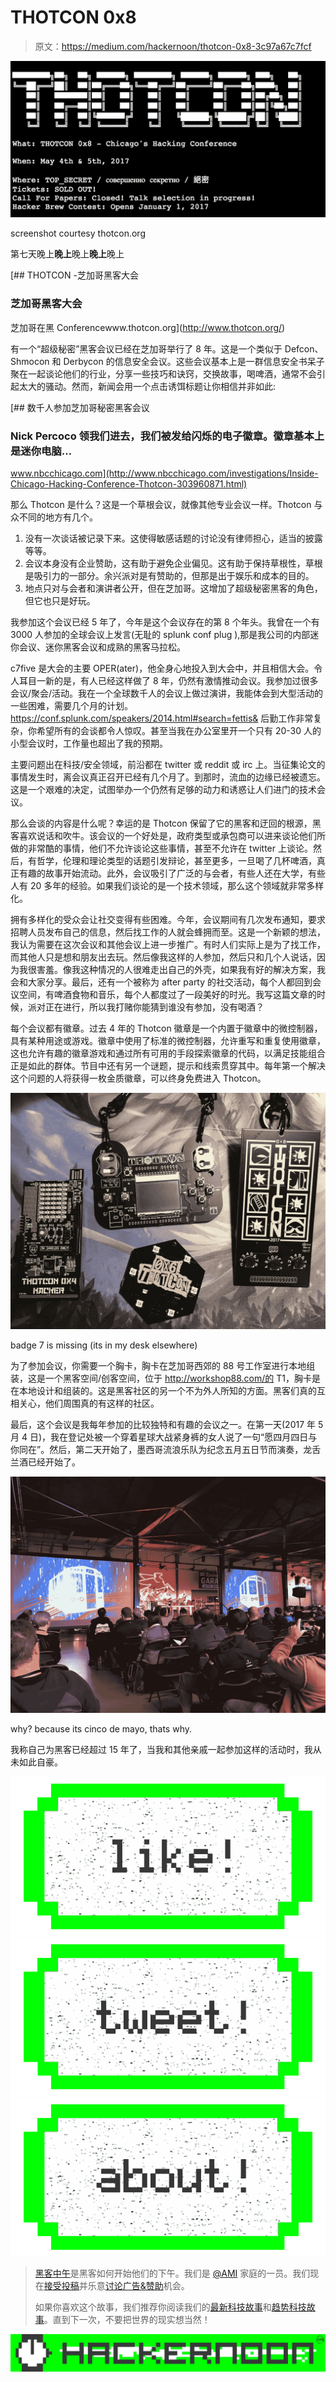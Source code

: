# THOTCON 0x8

> 原文：<https://medium.com/hackernoon/thotcon-0x8-3c97a67c7fcf>

![](img/97c58be297426c905f68c1aa01f0d847.png)

screenshot courtesy thotcon.org

第七天晚上**晚上**晚上**晚上**晚上

 [## THOTCON -芝加哥黑客大会

### 芝加哥黑客大会

芝加哥在黑 Conferencewww.thotcon.org](http://www.thotcon.org/) 

有一个“超级秘密”黑客会议已经在芝加哥举行了 8 年。这是一个类似于 Defcon、Shmocon 和 Derbycon 的信息安全会议。这些会议基本上是一群信息安全书呆子聚在一起谈论他们的行业，分享一些技巧和诀窍，交换故事，喝啤酒，通常不会引起太大的骚动。然而，新闻会用一个点击诱饵标题让你相信并非如此:

[](http://www.nbcchicago.com/investigations/Inside-Chicago-Hacking-Conference-Thotcon-303960871.html) [## 数千人参加芝加哥秘密黑客会议

### Nick Percoco 领我们进去，我们被发给闪烁的电子徽章。徽章基本上是迷你电脑…

www.nbcchicago.com](http://www.nbcchicago.com/investigations/Inside-Chicago-Hacking-Conference-Thotcon-303960871.html) 

那么 Thotcon 是什么？这是一个草根会议，就像其他专业会议一样。Thotcon 与众不同的地方有几个。

1.  没有一次谈话被记录下来。这使得敏感话题的讨论没有律师担心，适当的披露等等。
2.  会议本身没有企业赞助，这有助于避免企业偏见。这有助于保持草根性，草根是吸引力的一部分。余兴派对是有赞助的，但那是出于娱乐和成本的目的。
3.  地点只对与会者和演讲者公开，但在芝加哥。这增加了超级秘密黑客的角色，但它也只是好玩。

我参加这个会议已经 5 年了，今年是这个会议存在的第 8 个年头。我曾在一个有 3000 人参加的全球会议上发言(无耻的 splunk conf plug ),那是我公司的内部迷你会议、迷你黑客会议和成熟的黑客马拉松。

c7five 是大会的主要 OPER(ater)，他全身心地投入到大会中，并且相信大会。令人耳目一新的是，有人已经这样做了 8 年，仍然有激情推动会议。我参加过很多会议/聚会/活动。我在一个全球数千人的会议上做过演讲，我能体会到大型活动的一些困难，需要几个月的计划。https://conf.splunk.com/speakers/2014.html#search=fettis&
后勤工作非常复杂，你希望所有的会谈都令人惊叹。甚至当我在办公室里开一个只有 20-30 人的小型会议时，工作量也超出了我的预期。

主要问题出在科技/安全领域，前沿都在 twitter 或 reddit 或 irc 上。当征集论文的事情发生时，离会议真正召开已经有几个月了。到那时，流血的边缘已经被遗忘。这是一个艰难的决定，试图举办一个仍然有足够的动力和诱惑让人们进门的技术会议。

那么会谈的内容是什么呢？幸运的是 Thotcon 保留了它的黑客和迂回的根源，黑客喜欢说话和吹牛。该会议的一个好处是，政府类型或承包商可以进来谈论他们所做的非常酷的事情，他们不允许谈论这些事情，甚至不允许在 twitter 上谈论。然后，有哲学，伦理和理论类型的话题引发辩论，甚至更多，一旦喝了几杯啤酒，真正有趣的故事开始流动。此外，会议吸引了广泛的与会者，有些人还在大学，有些人有 20 多年的经验。如果我们谈论的是一个技术领域，那么这个领域就非常多样化。

拥有多样化的受众会让社交变得有些困难。今年，会议期间有几次发布通知，要求招聘人员发布自己的信息，然后找工作的人就会蜂拥而至。这是一个新颖的想法，我认为需要在这次会议和其他会议上进一步推广。有时人们实际上是为了找工作，而其他人只是想和朋友出去玩。然后像我这样的人参加，然后只和几个人说话，因为我很害羞。像我这种情况的人很难走出自己的外壳，如果我有好的解决方案，我会和大家分享。最后，还有一个被称为 after party 的社交活动，每个人都回到会议空间，有啤酒食物和音乐，每个人都度过了一段美好的时光。我写这篇文章的时候，派对正在进行，所以我打赌你能猜到谁没有参加，没有喝酒？

每个会议都有徽章。过去 4 年的 Thotcon 徽章是一个内置于徽章中的微控制器，具有某种用途或游戏。徽章中使用了标准的微控制器，允许重写和重复使用徽章，这也允许有趣的徽章游戏和通过所有可用的手段探索徽章的代码，以满足技能组合正是如此的群体。节目中还有另一个谜题，提示和线索贯穿其中。每年第一个解决这个问题的人将获得一枚金质徽章，可以终身免费进入 Thotcon。

![](img/9ea95ec6453f8316bbe3a38372c85c75.png)

badge 7 is missing (its in my desk elsewhere)

为了参加会议，你需要一个胸卡，胸卡在芝加哥西郊的 88 号工作室进行本地组装，这是一个黑客空间/创客空间，位于 http://workshop88.com/的 T1，胸卡是在本地设计和组装的。这是黑客社区的另一个不为外人所知的方面。黑客们真的互相关心，他们周围真的有这样的社区。

最后，这个会议是我每年参加的比较独特和有趣的会议之一。在第一天(2017 年 5 月 4 日)，我在登记处被一个穿着星球大战紧身裤的女人说了一句“愿四月四日与你同在”。然后，第二天开始了，墨西哥流浪乐队为纪念五月五日节而演奏，龙舌兰酒已经开始了。

![](img/7213e8b2a8ebc2f411e10b30bab48bae.png)

why? because its cinco de mayo, thats why.

我称自己为黑客已经超过 15 年了，当我和其他亲戚一起参加这样的活动时，我从未如此自豪。

[![](img/50ef4044ecd4e250b5d50f368b775d38.png)](http://bit.ly/HackernoonFB)[![](img/979d9a46439d5aebbdcdca574e21dc81.png)](https://goo.gl/k7XYbx)[![](img/2930ba6bd2c12218fdbbf7e02c8746ff.png)](https://goo.gl/4ofytp)

> [黑客中午](http://bit.ly/Hackernoon)是黑客如何开始他们的下午。我们是 [@AMI](http://bit.ly/atAMIatAMI) 家庭的一员。我们现在[接受投稿](http://bit.ly/hackernoonsubmission)并乐意[讨论广告&赞助](mailto:partners@amipublications.com)机会。
> 
> 如果你喜欢这个故事，我们推荐你阅读我们的[最新科技故事](http://bit.ly/hackernoonlatestt)和[趋势科技故事](https://hackernoon.com/trending)。直到下一次，不要把世界的现实想当然！

![](img/be0ca55ba73a573dce11effb2ee80d56.png)